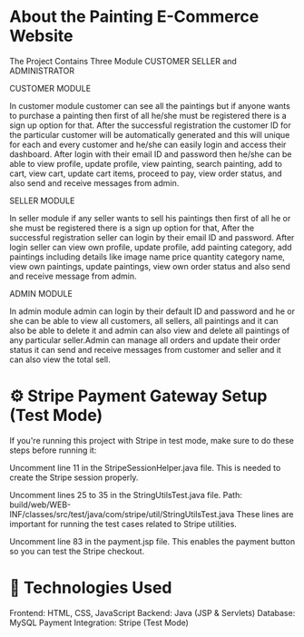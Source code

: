 # About the Painting E-Commerce Website
The Project Contains Three Module CUSTOMER  SELLER and ADMINISTRATOR

CUSTOMER  MODULE

In customer module customer can see all the paintings but if anyone wants to purchase a painting 
then first of all he/she must be registered there is a sign up option for that. After the successful registration the customer ID for the particular customer will be automatically generated and this will unique for each and every customer and he/she can easily login and access their dashboard. After login with their email ID and password then he/she can be able to view profile, update profile, view painting, search painting, add to cart, view cart, update cart items, proceed to pay, view order status, and also send and receive messages from admin.

SELLER  MODULE

In seller module if any seller wants to sell his paintings then first of all he or she must be registered there is a sign up option for that, After the successful registration seller can login by their email ID and password. After login seller can view own profile, update profile, add painting category, add paintings including details like image name price quantity category name, view own paintings, update paintings, view own order status and also send and receive message from admin.

ADMIN MODULE

In admin module admin can login by their default ID and password and he or she can be able to view all customers, all sellers, all paintings and it can also be able to delete it and admin can also view and delete all paintings of any particular seller.Admin can manage all orders and update their order status it can send and receive messages from customer and seller and it can also view the total sell.

# ⚙️ Stripe Payment Gateway Setup (Test Mode)
If you're running this project with Stripe in test mode, make sure to do these steps before running it:

Uncomment line 11 in the StripeSessionHelper.java file.
This is needed to create the Stripe session properly.

Uncomment lines 25 to 35 in the StringUtilsTest.java file.
Path: build/web/WEB-INF/classes/src/test/java/com/stripe/util/StringUtilsTest.java
These lines are important for running the test cases related to Stripe utilities.

Uncomment line 83 in the payment.jsp file.
This enables the payment button so you can test the Stripe checkout.


# 📂 Technologies Used

Frontend: HTML, CSS, JavaScript
Backend: Java (JSP & Servlets)   Database: MySQL   Payment Integration: Stripe (Test Mode)
